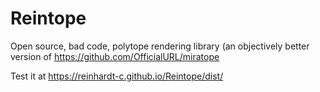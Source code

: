 # Reintope
Open source, bad code, polytope rendering library (an objectively better version of https://github.com/OfficialURL/miratope

Test it at https://reinhardt-c.github.io/Reintope/dist/
